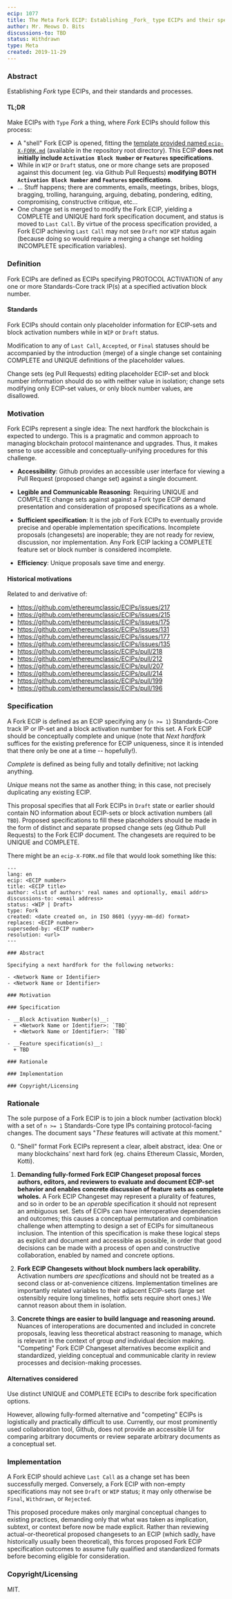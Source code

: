 ```yaml
---
ecip: 1077
title: The Meta Fork ECIP: Establishing _Fork_ type ECIPs and their specifications and processes
author: Mr. Meows D. Bits
discussions-to: TBD
status: Withdrawn
type: Meta
created: 2019-11-29
---
```


### Abstract

Establishing _Fork_ type ECIPs, and their standards and processes.

#### TL;DR

Make ECIPs with `Type` _Fork_ a thing, where _Fork_ ECIPs should follow this process:
- A "shell" Fork ECIP is opened, fitting the [template provided named `ecip-X-FORK.md`](../ecip-X-FORK.md) (available in the repository root directory). This ECIP __does not initially include `Activation Block Number` or `Features` specifications__.
- While in `WIP` or `Draft` status, one or more change sets are proposed against this document (eg. via Github Pull Requests) __modifying BOTH `Activation Block Number` and `Features` specifications__.
- ... Stuff happens; there are comments, emails, meetings, bribes, blogs, bragging, trolling, haranguing, arguing, debating, pondering, editing, compromising, constructive critique, etc...
- One change set is merged to modify the Fork ECIP, yielding a COMPLETE and UNIQUE hard fork specification document, and status is moved to `Last Call`. By virtue of the process specification provided, a Fork ECIP achieving `Last Call` may not see `Draft` nor `WIP` status again (because doing so would require a merging a change set holding INCOMPLETE specification variables). 

### Definition

Fork ECIPs are defined as ECIPs specifying PROTOCOL ACTIVATION of any one or more Standards-Core track IP(s) at a specified activation block number.

#### Standards

Fork ECIPs should contain only placeholder information for ECIP-sets and block activation numbers while in `WIP` or `Draft` status. 

Modification to any of `Last Call`, `Accepted`, or `Final` statuses should be accompanied by the introduction (merge) of a single change set containing COMPLETE and UNIQUE definitions of the placeholder values.

Change sets (eg Pull Requests) editing placeholder ECIP-set and block number information should do so with neither value in isolation; change sets modifying only ECIP-set values, or only block number values, are disallowed.

### Motivation

Fork ECIPs represent a single idea: The next hardfork the blockchain is expected to undergo. This is a pragmatic and common approach to managing blockchain protocol maintenance and upgrades. 
Thus, it makes sense to use accessible and conceptually-unifying procedures for this challenge.

- __Accessibility__: Github provides an accessible user interface for viewing a Pull Request (proposed change set) against a single document.

- __Legible and Communicable Reasoning__: Requiring UNIQUE and COMPLETE change sets against against a Fork type ECIP demand presentation and consideration of proposed specifications as a whole.

- __Sufficient specification__: It is the job of Fork ECIPs to eventually provide precise and operable implementation specifications. Incomplete proposals (changesets) are inoperable; they are not ready for review, discussion, nor implementation. Any Fork ECIP lacking a COMPLETE feature set or block number is considered incomplete.

- __Efficiency__: Unique proposals save time and energy.

#### Historical motivations

Related to and derivative of:

- https://github.com/ethereumclassic/ECIPs/issues/217
- https://github.com/ethereumclassic/ECIPs/issues/215
- https://github.com/ethereumclassic/ECIPs/issues/175
- https://github.com/ethereumclassic/ECIPs/issues/131
- https://github.com/ethereumclassic/ECIPs/issues/177
- https://github.com/ethereumclassic/ECIPs/issues/135
- https://github.com/ethereumclassic/ECIPs/pull/218
- https://github.com/ethereumclassic/ECIPs/pull/212
- https://github.com/ethereumclassic/ECIPs/pull/207
- https://github.com/ethereumclassic/ECIPs/pull/214
- https://github.com/ethereumclassic/ECIPs/pull/199
- https://github.com/ethereumclassic/ECIPs/pull/196

### Specification

A Fork ECIP is defined as an ECIP specifying any (`n >= 1`) Standards-Core track IP or IP-set and a block activation number for this set. A Fork ECIP should be conceptually complete and unique (note that _Next hardfork_ suffices for the existing preference for ECIP uniqueness, since it is intended that there only be one at a time -- hopefully!).

_Complete_ is defined as being fully and totally definitive; not lacking anything.

_Unique_ means not the same as another thing; in this case, not precisely duplicating any existing ECIP.

This proposal specifies that all Fork ECIPs in `Draft` state or earlier should contain NO information about ECIP-sets or block activation numbers (all `TBD`). Proposed specifications to fill these placeholders should be made in the form of distinct and separate propsed change sets (eg Github Pull Requests) to the Fork ECIP document. The changesets are required to be UNIQUE and COMPLETE.

There might be an `ecip-X-FORK.md` file that would look something like this:

```
---
lang: en
ecip: <ECIP number>
title: <ECIP title>
author: <list of authors' real names and optionally, email addrs>
discussions-to: <email address>
status: <WIP | Draft>
type: Fork
created: <date created on, in ISO 8601 (yyyy-mm-dd) format>
replaces: <ECIP number>
superseded-by: <ECIP number>
resolution: <url>
---

### Abstract

Specifying a next hardfork for the following networks:

- <Network Name or Identifier>
- <Network Name or Identifier>

### Motivation

### Specification

- __Block Activation Number(s)__: 
  + <Network Name or Identifier>: `TBD`
  + <Network Name or Identifier>: `TBD`

- __Feature specification(s)__:
  + TBD

### Rationale

### Implementation

### Copyright/Licensing
```

### Rationale

The sole purpose of a Fork ECIP is to join a block number (activation block) with a set of `n >= 1` Standards-Core type IPs containing protocol-facing changes. The document says "_These_ features will activate at _this_ moment."

0. "Shell" format Fork ECIPs represent a clear, albeit abstract, idea: One or many blockchains' next hard fork (eg. chains Ethereum Classic, Morden, Kotti).

1. __Demanding fully-formed Fork ECIP Changeset proposal forces authors, editors, and reviewers to evaluate and document ECIP-set behavior and enables concrete discussion of feature sets as complete wholes.__ A Fork ECIP Changeset may represent a plurality of features, and so in order to be an _operable_ specification it should not represent an ambiguous set. Sets of ECIPs can have interoperative dependencies and outcomes; this causes a conceptual permutation and combination challenge when attempting to design a set of ECIPs for simultaneous inclusion. The intention of this specification is make these logical steps as explicit and document and accessible as possible, in order that good decisions can be made with a process of open and constructive collaboration, enabled by named and concrete options.

2. __Fork ECIP Changesets without block numbers lack operability.__ Activation numbers _are specifications_ and should not be treated as a second class or at-convenience citizens. Implementation timelines are importantly related variables to their adjacent ECIP-sets (large set ostensibly require long timelines, hotfix sets require short ones.) We cannot reason about them in isolation.

3. __Concrete things are easier to build language and reasoning around.__ Nuances of interoperations are documented and included in concrete proposals, leaving less theoretical abstract reasoning to manage, which is relevant in the context of group _and_ individual decision making. "Competing" Fork ECIP Changeset alternatives become explicit and standardized, yielding conceptual and communicable clarity in review processes and decision-making processes.

#### Alternatives considered

Use distinct UNIQUE and COMPLETE ECIPs to describe fork specification options.

However, allowing fully-formed alternative and "competing" ECIPs is logistically and practically difficult to use. 
Currently, our most prominently used collaboration tool, Github, does not provide an accessible UI for comparing arbitrary documents or review separate arbitrary documents as a conceptual set.

### Implementation

A Fork ECIP should achieve `Last Call` as a change set has been successfully merged. Conversely, a Fork ECIP with non-empty specifications may not see `Draft` or `WIP` status; it may only otherwise be `Final`, `Withdrawn`, or `Rejected`.

This proposed procedure makes only marginal conceptual changes to existing practices, demanding only that what was taken as implication, subtext, or context before now be made explicit. Rather than reviewing actual-or-theoretical proposed changesets to an ECIP (which sadly, have historically usually been theoretical), this forces proposed Fork ECIP specification outcomes to assume fully qualified and standardized formats before becoming eligible for consideration. 

### Copyright/Licensing

MIT.
